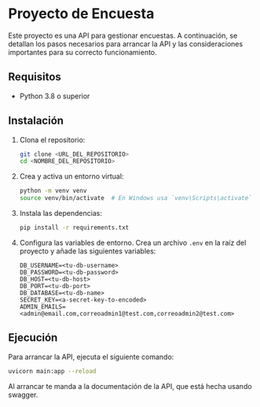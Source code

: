 # Proyecto de Encuesta

Este proyecto es una API para gestionar encuestas. A continuación, se detallan los pasos necesarios para arrancar la API y las consideraciones importantes para su correcto funcionamiento.

## Requisitos

- Python 3.8 o superior

## Instalación

1. Clona el repositorio:

    ```sh
    git clone <URL_DEL_REPOSITORIO>
    cd <NOMBRE_DEL_REPOSITORIO>
    ```

2. Crea y activa un entorno virtual:

    ```sh
    python -m venv venv
    source venv/bin/activate  # En Windows usa `venv\Scripts\activate`
    ```

3. Instala las dependencias:

    ```sh
    pip install -r requirements.txt
    ```

4. Configura las variables de entorno. Crea un archivo `.env` en la raíz del proyecto y añade las siguientes variables:

    ```env
    DB_USERNAME=<tu-db-username>
    DB_PASSWORD=<tu-db-password>
    DB_HOST=<tu-db-host>
    DB_PORT=<tu-db-port>
    DB_DATABASE=<tu-db-name>
    SECRET_KEY=<a-secret-key-to-encoded>
    ADMIN_EMAILS=<admin@email.com,correoadmin1@test.com,correoadmin2@test.com>
    ```

## Ejecución

Para arrancar la API, ejecuta el siguiente comando:

```sh
uvicorn main:app --reload
```

Al arrancar te manda a la documentación de la API, que está hecha usando swagger.